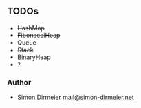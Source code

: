 ## TODOs

* <strike>HashMap</strike>
* <strike>FibonacciHeap</strike>
* <strike>Queue</strike>
* <strike>Stack</strike>
* BinaryHeap
* ?

### Author

* Simon Dirmeier <a href="mailto:mail@simon-dirmeier.net">mail@simon-dirmeier.net</a>

